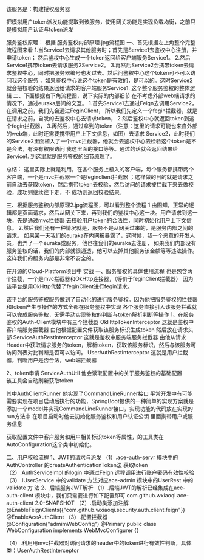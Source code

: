 该服务是：构建授权服务器

把模拟用户token派发功能提取到该服务，使用网关功能是实现负载均衡，之前只是模拟用户认证与token派发





服务鉴权原理：
根据 服务鉴权内部原理.jpg流程图
一、首先根据左上角整个完整流程图来看
1.当Service1去请求其他服务时；首先是Service1去鉴权中心注册，并申请token；
然后鉴权中心生成一个token返回给客户端服务Service1。
2.然后Service1携带token去请求服务2Service2。
3.再然后Service2会携带token去请求鉴权中心，同时把服务器编号也发过去。然后问鉴权中心这个token可不可以访问我这个服务
，如果鉴权中心说这个token是有效的，是可以的。这时Service2就会把校验的结果返回给请求的客户端服务Service1.
这个整个服务鉴权的整体逻辑
二、下面根据右下角流程图，说下实际的内部细节
在不考虑外部web端请求的情况下，通过euraka层间的交互。
1.首先Service1去通过Feign去调用Service2，在调用之前，我们先会通过FeginClient，
所以我们先定义一个fegin拦截器，就是在请求之前，自发的去鉴权中心去请求token，
2.然后鉴权中心就返回token到这个fegin拦截器，
3.再然后，通过拿到的tokrn（注意：这里的请求可能也来自外部的web端，此时还需要携带用户上下文信息，如图）去请求
Service2，此时我们的Service2里面植入了一个mvc拦截器，他就会去鉴权中心去检验这个token是不是合法，有没有权限访问
我这里面的接口等等。通过的话就会返回结果给Service1.
到这里就是服务鉴权的细节原理了。

总结：
这里实际上就是利用，在各个服务上植入的客户端，每个服务都携带两个客户端，一个是mvc拦截器一个是feginclient拦截器
；这样做的目的就是请求之前自动去获取token，然后携带token去校验，然后访问的请求被拦截下来去做校验，成功则继续往下走，不
成功则返回校验结果。

三、根据服务鉴权内部原理2.jpg流程图，可以看到整个流程
1.由图知，正常的逻辑都是页面请求，然后从网关下来，再到我们的鉴权中心这一块。用户请求到这一块，先是通过mvc拦截器
去校验用户token的合法性，同时初始化用户上下文信息。
2.然后我们还有一种情况就是，服务不是从网关过来的，是服务内部之间的请求。
如果某一天我们的euraka在内网被暴露了，这时候，我一个恶意的开发人员，也弄了一个euraka或服务，他也往我们的euraka去注册，
如果我们内部没有服务鉴权的话，我们的内部就很通透，他可以去掉其他服务该金额等等违法操作。这样我们的服务内部是非常不安全的。



在开源的Cloud-Platform项目中
实战
一、服务鉴权的具体使用流程
也是包含两个拦截，一个是mvc拦截器和OkHttp连接器，（等价于feginClient拦截器）
因为该平台是用OkHttp代替了feginClient进行fegin请求。

该平台的服务鉴权服务做到了自动化的进行服务鉴权。因为他把服务鉴权的拦截器和token产生与操作的方式全都在服务鉴权中实现
各个服务直接引入该服务拦截就可以完成服务鉴权，无需手动实现鉴权的判断与token解析判断等操作
1、在服务鉴权的Auth-Client模块中有三个拦截器
OkHttpTokenInterceptor      这就是鉴权中客户端服务拦截器  由他根据配置文件获取该服务标识生成token  然后放在请求头部
ServiceAuthRestInterceptor  这就是鉴权中服务端服务拦截器  由他从请求Header中获取请求服务的token，解析token，获取该服务标识，然后与该服务可访问列表对比判断是否可以访问。
UserAuthRestInterceptor     这就是用户拦截器，判断用户是否合法，web端拦截器

2、token申请
ServiceAuthUtil 他会读取配置中的关于服务鉴权的基础配置  
该工具会自动刷新获取token

其中AuthClientRunner  他实现了CommandLineRunner接口
平常开发中有可能需要实现在项目启动后执行的功能，SpringBoot提供的一种简单的实现方案就是添加一个model并实现CommandLineRunner接口，实现功能的代码放在实现的run方法中
在项目启动时他去初始化服务鉴权和用户认证公钥  里面携带用户或服务信息

获取配置文件中客户服务和用户相关标识token等属性，的工具类在AutoConfiguration这个类中初始化。


二、用户校验流程
1、JWT的请求与派发
（1）.ace-auth-servr 模块中的AuthController 的createAuthenticationToken法 获取token
（2）.AuthServiceImpl 的login 中通过Feign 远程调⽤进⾏账户密码有效性校验
（3）.IUserService 中的validate ⽅法对应ace-admin 模块中的UserRest 中的validate ⽅
法
2、后端服务JWT解析
  （1）.后端JWT的解析已经集成在ace-auth-client 模块中，我们只需要进⾏如下配置即可
        <dependency>
        <groupId>com.github.wxiaoqi</groupId>
        <artifactId>ace-auth-client</artifactId>
        <version>2.0-SNAPSHOT</version>
        </dependency>
  （2）.启动类添加注解
      @EnableFeignClients({"com.github.wxiaoqi.security.auth.client.feign"})
      @EnableAceAuthClient
  （3）.配置拦截器
      @Configuration("admimWebConfig")
      @Primary
      public class WebConfiguration implements WebMvcConfigurer {}
      
  （4）.利用⽤mvc拦截器对访问请求的header中的token进行有效性判断，具体
  类：UserAuthRestInterceptor

